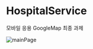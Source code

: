 # HospitalService
모바일 응용 GoogleMap 최종 과제

![mainPage](https://user-images.githubusercontent.com/97500298/211026454-92901fb6-15d0-4d3d-b8ad-28387b632658.png)
